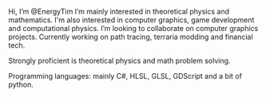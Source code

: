 Hi, I’m @EnergyTim
I’m mainly interested in theoretical physics and mathematics. I'm also interested in computer graphics, game development and computational physics.
I’m looking to collaborate on computer graphics projects.
Currently working on path tracing, terraria modding and financial tech.

Strongly proficient is theoretical physics and math problem solving.

Programming languages: mainly C#, HLSL, GLSL, GDScript and a bit of python.

<!---
EnergyTim/EnergyTim is a ✨ special ✨ repository because its `README.md` (this file) appears on your GitHub profile.
You can click the Preview link to take a look at your changes.
--->
